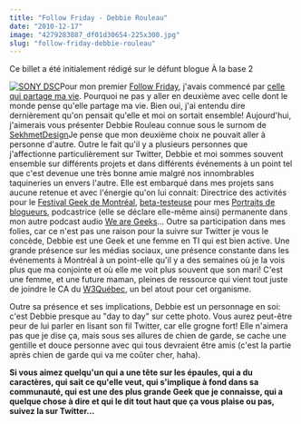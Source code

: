 ```yaml
---
title: "Follow Friday - Debbie Rouleau"
date: "2010-12-17"
image: "4279283887_df01d30654-225x300.jpg"
slug: "follow-friday-debbie-rouleau"
---
```


Ce billet a été initialement rédigé sur le défunt blogue À la base 2

[![](images/4279283887_df01d30654-225x300.jpg "SONY DSC")](http://fred.dev/content/uploads/2010/12/4279283887_df01d30654.gif)Pour mon premier [Follow Friday](https://fred.dev/les-follow-friday-un-concept-qui-perd-de-sa-valeur/ "Les Follow Friday, un concept qui perd de sa valeur"), j'avais commencé par [celle qui partage ma vie](https://fred.dev/follow-friday-emilie-plante/ "Follow Friday – Émilie Plante"). Pourquoi ne pas y aller en deuxième avec celle dont le monde pense qu'elle partage ma vie. Bien oui, j'ai entendu dire dernièrement qu'on pensait qu'elle et moi on sortait ensemble! Aujourd'hui, j'aimerais vous présenter Debbie Rouleau connue sous le surnom de [SekhmetDesign](https://twitter.com/SekhmetDesign "Compte Twitter de Debbie Rouleau")Je pense que mon deuxième choix ne pouvait aller à personne d'autre. Outre le fait qu'il y a plusieurs personnes que j'affectionne particulièrement sur Twitter, Debbie et moi sommes souvent ensemble sur différents projets et dans différents événements à un point tel que c'est devenue une très bonne amie malgré nos innombrables taquineries un envers l'autre. Elle est embarqué dans mes projets sans aucune retenue et avec l'énergie qu'on lui connait: Directrice des activités pour le [Festival Geek de Montréal](https://geekfestmtl.com "Site Web du Festival Geek de Montréal"), [beta-testeuse](https://portraitdeblogueurs.com/2010/03/13/debbie-rouleau/ "Portrait de blogueurs de Debbie Rouleau") pour mes [Portraits de blogueurs](https://portraitdeblogueurs.com "Site Web de Portrait de blogueurs"), podcastrice (elle se déclare elle-même ainsi) permanente dans mon autre podcast audio [We are Geeks](https://wearegeek.org "Site Web de We are Geeks")... Outre sa participation dans mes folies, car ce n'est pas une raison pour la suivre sur Twitter je vous le concède, Debbie est une Geek et une femme en TI qui est bien active. Une grande présence sur les médias sociaux, une présence constante dans les événements à Montréal à un point-elle qu'il y a des semaines où je la vois plus que ma conjointe et où elle me voit plus souvent que son mari! C'est une femme, et une future maman, pleines de ressource qui vient tout juste de joindre le CA du [W3Québec](https://w3qc.org "Site Web du W3Québec"), un bel atout pour cet organisme.

Outre sa présence et ses implications, Debbie est un personnage en soi: c'est Debbie presque au "day to day" sur cette photo. Vous aurez peut-être peur de lui parler en lisant son fil Twitter, car elle grogne fort! Elle n'aimera pas que je dise ça, mais sous ses allures de chien de garde, se cache une gentille et douce personne avec qui tous devraient être amis (c'est la partie après chien de garde qui va me coûter cher, haha).

**Si vous aimez quelqu'un qui a une tête sur les épaules, qui a du caractères, qui sait ce qu'elle veut, qui s'implique à fond dans sa communauté, qui est une des plus grande Geek que je connaisse, qui a quelque chose à dire et qui le dit tout haut que ça vous plaise ou pas, suivez la sur Twitter...**
